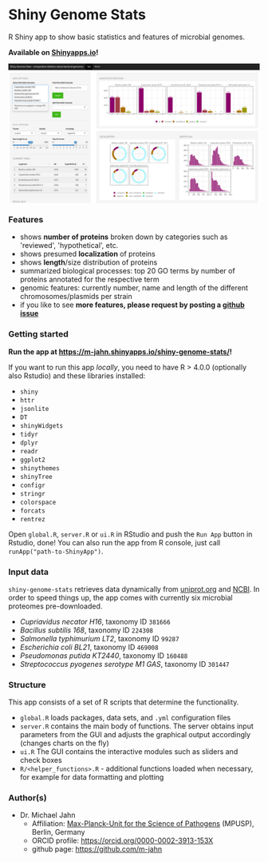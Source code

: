 # Shiny Genome Stats

R Shiny app to show basic statistics and features of microbial genomes.

**Available on [Shinyapps.io](https://m-jahn.shinyapps.io/shiny-genome-stats/)!**

<img src="example.png" width="800px" style="display: block; margin: auto;" />

### Features

- shows **number of proteins** broken down by categories such as 'reviewed', 'hypothetical', etc.
- shows presumed **localization** of proteins
- shows **length**/size distribution of proteins
- summarized biological processes: top 20 GO terms by number of proteins annotated for the respective term
- genomic features: currently number, name and length of the different chromosomes/plasmids per strain
- if you like to see **more features, please request by posting a [github issue](https://github.com/m-jahn/shiny-genome-stats/issues)**

### Getting started

**Run the app at https://m-jahn.shinyapps.io/shiny-genome-stats/!**

If you want to run this app *locally*, you need to have R > 4.0.0 (optionally also Rstudio) and these libraries installed:

- `shiny`
- `httr`
- `jsonlite`
- `DT`
- `shinyWidgets`
- `tidyr`
- `dplyr`
- `readr`
- `ggplot2`
- `shinythemes`
- `shinyTree`
- `configr`
- `stringr`
- `colorspace`
- `forcats`
- `rentrez`

Open `global.R`, `server.R` or `ui.R` in RStudio and push the `Run App` button in Rstudio, done!
You can also run the app from R console, just call `runApp("path-to-ShinyApp")`.

### Input data

`shiny-genome-stats` retrieves data dynamically from [uniprot.org](https://www.uniprot.org) and [NCBI](https://www.ncbi.nlm.nih.gov/datasets/genome/).
In order to speed things up, the app comes with currently six microbial proteomes pre-downloaded.

- *Cupriavidus necator H16*, taxonomy ID `381666`
- *Bacillus subtilis 168*, taxonomy ID `224308`
- *Salmonella typhimurium LT2*, taxonomy ID `99287`
- *Escherichia coli BL21*, taxonomy ID `469008`
- *Pseudomonas putida KT2440*, taxonomy ID `160488`
- *Streptococcus pyogenes serotype M1 GAS*, taxonomy ID `301447`

### Structure

This app consists of a set of R scripts that determine the functionality.

- `global.R` loads packages, data sets, and `.yml` configuration files
- `server.R` contains the main body of functions. The server obtains input parameters from the GUI and adjusts the graphical output accordingly (changes charts on the fly)
- `ui.R` The GUI contains the interactive modules such as sliders and check boxes
- `R/<helper_functions>.R` - additional functions loaded when necessary, for example for data formatting and plotting

### Author(s)

- Dr. Michael Jahn
  - Affiliation: [Max-Planck-Unit for the Science of Pathogens](https://www.mpusp.mpg.de/) (MPUSP), Berlin, Germany
  - ORCID profile: https://orcid.org/0000-0002-3913-153X
  - github page: https://github.com/m-jahn
